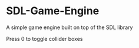 # SDL-Game-Engine
A simple game engine built on top of the SDL library 

Press 0 to toggle collider boxes
